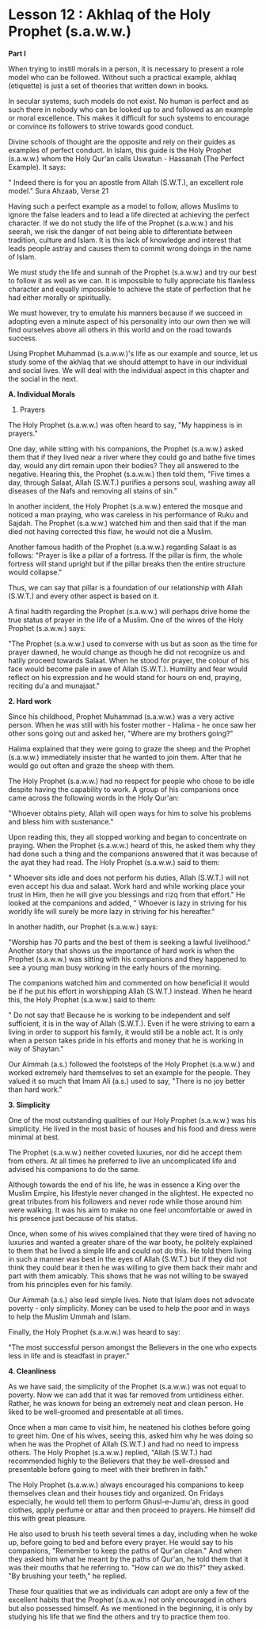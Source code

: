 Lesson 12 : Akhlaq of the Holy Prophet (s.a.w.w.)
=================================================

**Part I**

When trying to instill morals in a person, it is necessary to present a
role model who can be followed. Without such a practical example, akhlaq
(etiquette) is just a set of theories that written down in books.

In secular systems, such models do not exist. No human is perfect and
as such there in nobody who can be looked up to and followed as an
example or moral excellence. This makes it difficult for such systems to
encourage or convince its followers to strive towards good conduct.

Divine schools of thought are the opposite and rely on their guides as
examples of perfect conduct. In Islam, this guide is the Holy Prophet
(s.a.w.w.) whom the Holy Qur'an calls Uswatun - Hassanah (The Perfect
Example). It says:

" Indeed there is for you an apostle from Allah (S.W.T.), an excellent
role model." Sura Ahzaab, Verse 21

Having such a perfect example as a model to follow, allows Muslims to
ignore the false leaders and to lead a life directed at achieving the
perfect character. If we do not study the life of the Prophet (s.a.w.w.)
and his seerah, we risk the danger of not being able to differentiate
between tradition, culture and Islam. It is this lack of knowledge and
interest that leads people astray and causes them to commit wrong doings
in the name of Islam.

We must study the life and sunnah of the Prophet (s.a.w.w.) and try our
best to follow it as well as we can. It is impossible to fully
appreciate his flawless character and equally impossible to achieve the
state of perfection that he had either morally or spiritually.

We must however, try to emulate his manners because if we succeed in
adopting even a minute aspect of his personality into our own then we
will find ourselves above all others in this world and on the road
towards success.

Using Prophet Muhammad (s.a.w.w.)'s life as our example and source, let
us study some of the akhlaq that we should attempt to have in our
individual and social lives. We will deal with the individual aspect in
this chapter and the social in the next.

**A. Individual Morals**

1. Prayers

The Holy Prophet (s.a.w.w.) was often heard to say, "My happiness is in
prayers."

One day, while sitting with his companions, the Prophet (s.a.w.w.)
asked them that if they lived near a river where they could go and bathe
five times day, would any dirt remain upon their bodies? They all
answered to the negative. Hearing this, the Prophet (s.a.w.w.) then told
them, "Five times a day, through Salaat, Allah (S.W.T.) purifies a
persons soul, washing away all diseases of the Nafs and removing all
stains of sin."

In another incident, the Holy Prophet (s.a.w.w.) entered the mosque and
noticed a man praying, who was careless in his performance of Ruku and
Sajdah. The Prophet (s.a.w.w.) watched him and then said that if the man
died not having corrected this flaw, he would not die a Muslim.

Another famous hadith of the Prophet (s.a.w.w.) regarding Salaat is as
follows: "Prayer is like a pillar of a fortress. If the pillar is firm,
the whole fortress will stand upright but if the pillar breaks then the
entire structure would collapse."

Thus, we can say that pillar is a foundation of our relationship with
Allah (S.W.T.) and every other aspect is based on it.

A final hadith regarding the Prophet (s.a.w.w.) will perhaps drive home
the true status of prayer in the life of a Muslim. One of the wives of
the Holy Prophet (s.a.w.w.) says:

"The Prophet (s.a.w.w.) used to converse with us but as soon as the
time for prayer dawned, he would change as though he did not recognize
us and hatily proceed towards Salaat. When he stood for prayer, the
colour of his face would become pale in awe of Allah (S.W.T.). Humility
and fear would reflect on his expression and he would stand for hours on
end, praying, reciting du'a and munajaat."

**2. Hard work**

Since his childhood, Prophet Muhammad (s.a.w.w.) was a very active
person. When he was still with his foster mother - Halima - he once saw
her other sons going out and asked her, "Where are my brothers going?"

Halima explained that they were going to graze the sheep and the
Prophet (s.a.w.w.) immediately insister that he wanted to join them.
After that he would go out often and graze the sheep with them.

The Holy Prophet (s.a.w.w.) had no respect for people who chose to be
idle despite having the capability to work. A group of his companions
once came across the following words in the Holy Qur'an:

"Whoever obtains piety, Allah will open ways for him to solve his
problems and bless him with sustenance."

Upon reading this, they all stopped working and began to concentrate on
praying. When the Prophet (s.a.w.w.) heard of this, he asked them why
they had done such a thing and the companions answered that it was
because of the ayat they had read. The Holy Prophet (s.a.w.w.) said to
them:

" Whoever sits idle and does not perform his duties, Allah (S.W.T.)
will not even accept his dua and salaat. Work hard and while working
place your trust in Him, then he will give you blessings and rizq from
that effort." He looked at the companions and added, " Whoever is lazy
in striving for his worldly life will surely be more lazy in striving
for his hereafter."

In another hadith, our Prophet (s.a.w.w.) says:

"Worship has 70 parts and the best of them is seeking a lawful
livelihood." Another story that shows us the importance of hard work is
when the Prophet (s.a.w.w.) was sitting with his companions and they
happened to see a young man busy working in the early hours of the
morning.

The companions watched him and commented on how beneficial it would be
if he put his effort in worshipping Allah (S.W.T.) instead. When he
heard this, the Holy Prophet (s.a.w.w.) said to them:

" Do not say that! Because he is working to be independent and self
sufficient, it is in the way of Allah (S.W.T.). Even if he were striving
to earn a living in order to support his family, it would still be a
noble act. It is only when a person takes pride in his efforts and money
that he is working in way of Shaytan."

Our Aimmah (a.s.) followed the footsteps of the Holy Prophet (s.a.w.w.)
and worked extremely hard themselves to set an example for the people.
They valued it so much that Imam Ali (a.s.) used to say, "There is no
joy better than hard work."

**3. Simplicity**

One of the most outstanding qualities of our Holy Prophet (s.a.w.w.)
was his simplicity. He lived in the most basic of houses and his food
and dress were minimal at best.

The Prophet (s.a.w.w.) neither coveted luxuries, nor did he accept them
from others. At all times he preferred to live an uncomplicated life and
advised his companions to do the same.

Although towards the end of his life, he was in essence a King over the
Muslim Empire, his lifestyle never changed in the slightest. He expected
no great tributes from his followers and never rode while those around
him were walking. It was his aim to make no one feel uncomfortable or
awed in his presence just because of his status.

Once, when some of his wives complained that they were tired of having
no luxuries and wanted a greater share of the war booty, he politely
explained to them that he lived a simple life and could not do this. He
told them living in such a manner was best in the eyes of Allah (S.W.T.)
but if they did not think they could bear it then he was willing to give
them back their mahr and part with them amicably. This shows that he was
not willing to be swayed from his principles even for his family.

Our Aimmah (a.s.) also lead simple lives. Note that Islam does not
advocate poverty - only simplicity. Money can be used to help the poor
and in ways to help the Muslim Ummah and Islam.

Finally, the Holy Prophet (s.a.w.w.) was heard to say:

"The most successful person amongst the Believers in the one who
expects less in life and is steadfast in prayer."

**4. Cleanliness**

As we have said, the simplicity of the Prophet (s.a.w.w.) was not equal
to poverty. Now we can add that it was far removed from untidiness
either. Rather, he was known for being an extremely neat and clean
person. He liked to be well-groomed and presentable at all times.

Once when a man came to visit him, he neatened his clothes before going
to greet him. One of his wives, seeing this, asked him why he was doing
so when he was the Prophet of Allah (S.W.T.) and had no need to impress
others. The Holy Prophet (s.a.w.w.) replied, "Allah (S.W.T.) had
recommended highly to the Believers that they be well-dressed and
presentable before going to meet with their brethren in faith."

The Holy Prophet (s.a.w.w.) always encouraged his companions to keep
themselves clean and their houses tidy and organized. On Fridays
especially, he would tell them to perform Ghusl-e-Jumu'ah, dress in good
clothes, apply perfume or attar and then proceed to prayers. He himself
did this with great pleasure.

He also used to brush his teeth several times a day, including when he
woke up, before going to bed and before every prayer. He would say to
his companions, "Remember to keep the paths of Qur'an clean." And when
they asked him what he meant by the paths of Qur'an, he told them that
it was their mouths that he referring to. "How can we do this?" they
asked. "By brushing your teeth," he replied.

These four qualities that we as individuals can adopt are only a few of
the excellent habits that the Prophet (s.a.w.w.) not only encouraged in
others but also possessed himself. As we mentioned in the beginning, it
is only by studying his life that we find the others and try to practice
them too.


